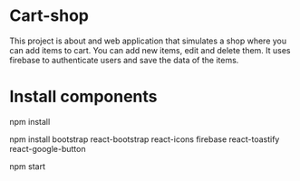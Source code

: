 # Cart-shop

This project is about and web application that simulates a shop where you can add items to cart. You can add new items, edit and delete them. It uses firebase to authenticate users and save the data of the items.

# Install components

npm install

npm install bootstrap react-bootstrap react-icons firebase react-toastify react-google-button

npm start
